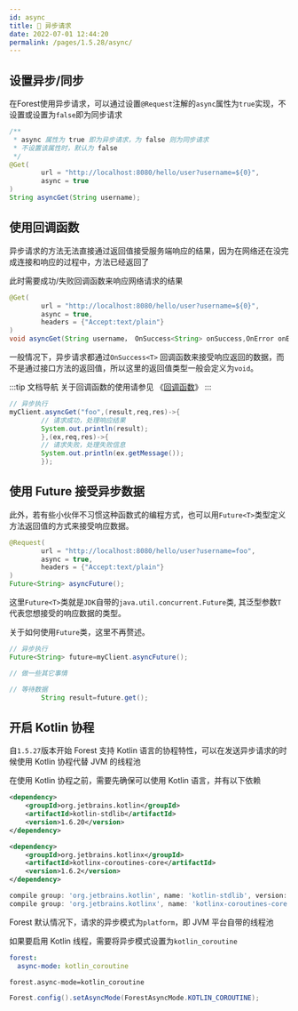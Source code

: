 ```yaml
---
id: async
title: 🍟 异步请求
date: 2022-07-01 12:44:20
permalink: /pages/1.5.28/async/
---
```


## 设置异步/同步

在Forest使用异步请求，可以通过设置`@Request`注解的`async`属性为`true`实现，不设置或设置为`false`即为同步请求

```java
/**
 * async 属性为 true 即为异步请求，为 false 则为同步请求
 * 不设置该属性时，默认为 false
 */
@Get(
        url = "http://localhost:8080/hello/user?username=${0}",
        async = true
)
String asyncGet(String username);
```

## 使用回调函数

异步请求的方法无法直接通过返回值接受服务端响应的结果，因为在网络还在没完成连接和响应的过程中，方法已经返回了

此时需要成功/失败回调函数来响应网络请求的结果

```java
@Get(
        url = "http://localhost:8080/hello/user?username=${0}",
        async = true,
        headers = {"Accept:text/plain"}
)
void asyncGet(String username， OnSuccess<String> onSuccess,OnError onError);
```

一般情况下，异步请求都通过`OnSuccess<T>`
回调函数来接受响应返回的数据，而不是通过接口方法的返回值，所以这里的返回值类型一般会定义为`void`。

:::tip 文档导航
关于回调函数的使用请参见 《[回调函数](/pages/1.5.28/callback/)》
:::

```java
// 异步执行
myClient.asyncGet("foo",(result,req,res)->{
        // 请求成功，处理响应结果
        System.out.println(result);
        },(ex,req,res)->{
        // 请求失败，处理失败信息
        System.out.println(ex.getMessage());
        });
```

## 使用 Future 接受异步数据

此外，若有些小伙伴不习惯这种函数式的编程方式，也可以用`Future<T>`类型定义方法返回值的方式来接受响应数据。

```java
@Request(
        url = "http://localhost:8080/hello/user?username=foo",
        async = true,
        headers = {"Accept:text/plain"}
)
Future<String> asyncFuture();
```

这里`Future<T>`类就是`JDK`自带的`java.util.concurrent.Future`类, 其泛型参数`T`代表您想接受的响应数据的类型。

关于如何使用`Future`类，这里不再赘述。

```java
// 异步执行
Future<String> future=myClient.asyncFuture();

// 做一些其它事情

// 等待数据
        String result=future.get();
```

## 开启 Kotlin 协程

自`1.5.27`版本开始 Forest 支持 Kotlin 语言的协程特性，可以在发送异步请求的时候使用 Kotlin 协程代替 JVM 的线程池

在使用 Kotlin 协程之前，需要先确保可以使用 Kotlin 语言，并有以下依赖

<code-group>
<code-block title="Maven" active>

```xml
<dependency>
    <groupId>org.jetbrains.kotlin</groupId>
    <artifactId>kotlin-stdlib</artifactId>
    <version>1.6.20</version>
</dependency>

<dependency>
    <groupId>org.jetbrains.kotlinx</groupId>
    <artifactId>kotlinx-coroutines-core</artifactId>
    <version>1.6.2</version>
</dependency>
```

</code-block>
<code-block title="Gradle">

```groovy
compile group: 'org.jetbrains.kotlin', name: 'kotlin-stdlib', version: '1.6.20'
compile group: 'org.jetbrains.kotlinx', name: 'kotlinx-coroutines-core', version: '1.6.2'
```

</code-block>
</code-group>

Forest 默认情况下，请求的异步模式为`platform`，即 JVM 平台自带的线程池

如果要启用 Kotlin 线程，需要将异步模式设置为`kotlin_coroutine`

<code-group>
<code-block title="Yaml" active>

```yaml
forest:
  async-mode: kotlin_coroutine
```

</code-block>

<code-block title="Properties">

```properties
forest.async-mode=kotlin_coroutine
```

</code-block>


<code-block title="原生 Java">

```java
Forest.config().setAsyncMode(ForestAsyncMode.KOTLIN_COROUTINE);
```

</code-block>
</code-group>

